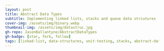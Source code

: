 ```yaml
---
layout: post
title: Abstract Data Types
subtitle: Implementing linked lists, stacks and queue data strcutures
cover-img: /assets/img/binary.webp
thumbnail-img: /assets/img/datastruc.jpg
gh-repo: JasonBallantyne/AbstractDataTypes
gh-badge: [star, fork, follow]
tags: [linked-list, data-structures, unit-testing, stacks, abstract-data-structures, queue-data-structure, abstract-data-types]
---
```

